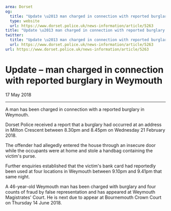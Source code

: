 ```yaml
area: Dorset
og:
  title: "Update \u2013 man charged in connection with reported burglary in Weymouth"
  type: website
  url: https://www.dorset.police.uk/news-information/article/5263
title: "Update \u2013 man charged in connection with reported burglary in Weymouth |"
twitter:
  title: "Update \u2013 man charged in connection with reported burglary in Weymouth"
  url: https://www.dorset.police.uk/news-information/article/5263
url: https://www.dorset.police.uk/news-information/article/5263
```

# Update – man charged in connection with reported burglary in Weymouth

17 May 2018

* * *

A man has been charged in connection with a reported burglary in Weymouth.

Dorset Police received a report that a burglary had occurred at an address in Milton Crescent between 8.30pm and 8.45pm on Wednesday 21 February 2018.

The offender had allegedly entered the house through an insecure door while the occupants were at home and stole a handbag containing the victim's purse.

Further enquiries established that the victim's bank card had reportedly been used at four locations in Weymouth between 9.10pm and 9.41pm that same night.

A 46-year-old Weymouth man has been charged with burglary and four counts of fraud by false representation and has appeared at Weymouth Magistrates' Court. He is next due to appear at Bournemouth Crown Court on Thursday 14 June 2018.
